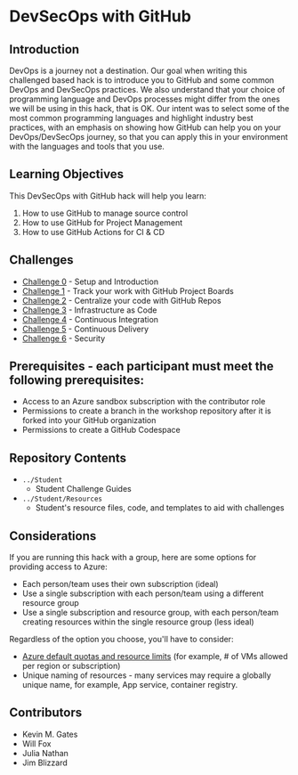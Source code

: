 # DevSecOps with GitHub

## Introduction
DevOps is a journey not a destination. Our goal when writing this challenged based hack is to introduce you to GitHub and some common DevOps and DevSecOps practices. We also understand that your choice of programming language and DevOps processes might differ from the ones we will be using in this hack, that is OK. Our intent was to select some of the most common programming languages and highlight industry best practices, with an emphasis on showing how GitHub can help you on your DevOps/DevSecOps journey, so that you can apply this in your environment with the languages and tools that you use.

## Learning Objectives

This DevSecOps with GitHub hack will help you learn:  

1. How to use GitHub to manage source control
1. How to use GitHub for Project Management
1. How to use GitHub Actions for CI & CD

## Challenges
 - [Challenge 0](./Student/challenge00.md) - Setup and Introduction
 - [Challenge 1](./Student/challenge01.md) - Track your work with GitHub Project Boards
 - [Challenge 2](./Student/challenge02.md) - Centralize your code with GitHub Repos
 - [Challenge 3](./Student/challenge03.md) - Infrastructure as Code
 - [Challenge 4](./Student/challenge04.md) - Continuous Integration
 - [Challenge 5](./Student/challenge05.md) - Continuous Delivery
 - [Challenge 6](./Student/challenge06.md) - Security


## Prerequisites - each participant must meet the following prerequisites:
- Access to an Azure sandbox subscription with the contributor role
- Permissions to create a branch in the workshop repository after it is forked into your GitHub organization
- Permissions to create a GitHub Codespace

## Repository Contents
- `../Student`
  - Student Challenge Guides
- `../Student/Resources`
  - Student's resource files, code, and templates to aid with challenges

## Considerations

If you are running this hack with a group, here are some options for providing access to Azure:
- Each person/team uses their own subscription (ideal)
- Use a single subscription with each person/team using a different resource group
- Use a single subscription and resource group, with each person/team creating resources within the single resource group (less ideal)

Regardless of the option you choose, you'll have to consider:
- [Azure default quotas and resource limits](https://docs.microsoft.com/en-us/azure/azure-resource-manager/management/azure-subscription-service-limits) (for example, # of VMs allowed per region or subscription)
- Unique naming of resources - many services may require a globally unique name, for example, App service, container registry.

## Contributors
- Kevin M. Gates
- Will Fox
- Julia Nathan
- Jim Blizzard

